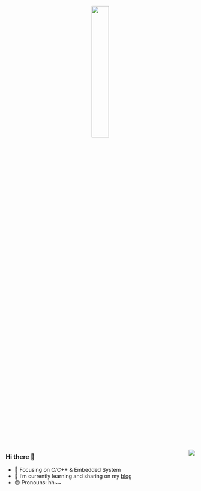 <p align="center">
  <img src="https://cdn.jsdelivr.net/gh/jasonkayzk/jasonkayzk@master/hello-world.gif" width="30%">
</p>

<img align="right" src="https://github-readme-stats.vercel.app/api?username=yuanheci&show_icons=true&icon_color=ff6781&text_color=718096&bg_color=ffffff&hide_title=true" />

### Hi there 👋
- :orange_book: Focusing on C/C++ & Embedded System
- 🌱 I’m currently learning and sharing on my [blog](https://yuanheci.top/)
- 😄 Pronouns: hh~~

